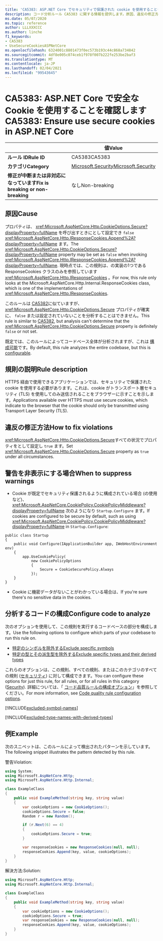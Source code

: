 ```yaml
---
title: 'CA5383: ASP.NET Core でセキュリティで保護された cookie を使用することを確認する (コード分析)'
description: コード分析ルール CA5383 に関する情報を提供します。原因、違反の修正方法、非表示にするタイミングなどが含まれます。
ms.date: 05/07/2020
ms.topic: reference
author: LLLXXXCCC
ms.author: linche
f1_keywords:
- CA5383
- UseSecureCookiesASPNetCore
ms.openlocfilehash: 6324001c8801473f0ec573b193c44c868a734842
ms.sourcegitcommit: 4df8e005c074ceb1f978f007b222fe253be2baf3
ms.translationtype: MT
ms.contentlocale: ja-JP
ms.lasthandoff: 02/04/2021
ms.locfileid: "99543645"
---
```

# <a name="ca5383-ensure-use-secure-cookies-in-aspnet-core"></a><span data-ttu-id="53063-103">CA5383: ASP.NET Core で安全な Cookie を使用することを確認します</span><span class="sxs-lookup"><span data-stu-id="53063-103">CA5383: Ensure use secure cookies in ASP.NET Core</span></span>

| | <span data-ttu-id="53063-104">値</span><span class="sxs-lookup"><span data-stu-id="53063-104">Value</span></span> |
|-|-|
| <span data-ttu-id="53063-105">**ルール ID**</span><span class="sxs-lookup"><span data-stu-id="53063-105">**Rule ID**</span></span> |<span data-ttu-id="53063-106">CA5383</span><span class="sxs-lookup"><span data-stu-id="53063-106">CA5383</span></span>|
| <span data-ttu-id="53063-107">**カテゴリ**</span><span class="sxs-lookup"><span data-stu-id="53063-107">**Category**</span></span> |[<span data-ttu-id="53063-108">Microsoft.Security</span><span class="sxs-lookup"><span data-stu-id="53063-108">Microsoft.Security</span></span>](security-warnings.md)|
| <span data-ttu-id="53063-109">**修正が中断または非対応になっています**</span><span class="sxs-lookup"><span data-stu-id="53063-109">**Fix is breaking or non-breaking**</span></span> |<span data-ttu-id="53063-110">なし</span><span class="sxs-lookup"><span data-stu-id="53063-110">Non-breaking</span></span>|

## <a name="cause"></a><span data-ttu-id="53063-111">原因</span><span class="sxs-lookup"><span data-stu-id="53063-111">Cause</span></span>

<span data-ttu-id="53063-112">プロパティは、 <xref:Microsoft.AspNetCore.Http.CookieOptions.Secure?displayProperty=fullName> を呼び出すときにとして設定でき `false` <xref:Microsoft.AspNetCore.Http.IResponseCookies.Append%2A?displayProperty=fullName> ます。</span><span class="sxs-lookup"><span data-stu-id="53063-112">The <xref:Microsoft.AspNetCore.Http.CookieOptions.Secure?displayProperty=fullName> property may be set as `false` when invoking <xref:Microsoft.AspNetCore.Http.IResponseCookies.Append%2A?displayProperty=fullName>.</span></span> <span data-ttu-id="53063-113">現時点では、この規則は、の実装の1つである ResponseCookies クラスのみを参照しています <xref:Microsoft.AspNetCore.Http.IResponseCookies> 。</span><span class="sxs-lookup"><span data-stu-id="53063-113">For now, this rule only looks at the Microsoft.AspNetCore.Http.Internal.ResponseCookies class, which is one of the implementations of <xref:Microsoft.AspNetCore.Http.IResponseCookies>.</span></span>

<span data-ttu-id="53063-114">このルールは [CA5382](ca5382.md)に似ていますが、 <xref:Microsoft.AspNetCore.Http.CookieOptions.Secure> プロパティが確実に、 `false` または設定されていないことを分析することはできません。</span><span class="sxs-lookup"><span data-stu-id="53063-114">This rule is similar to [CA5382](ca5382.md), but analysis can't determine that the <xref:Microsoft.AspNetCore.Http.CookieOptions.Secure> property is definitely `false` or not set.</span></span>

<span data-ttu-id="53063-115">既定では、このルールによってコードベース全体が分析されますが、これは [構成可能](#configure-code-to-analyze)です。</span><span class="sxs-lookup"><span data-stu-id="53063-115">By default, this rule analyzes the entire codebase, but this is [configurable](#configure-code-to-analyze).</span></span>

## <a name="rule-description"></a><span data-ttu-id="53063-116">規則の説明</span><span class="sxs-lookup"><span data-stu-id="53063-116">Rule description</span></span>

<span data-ttu-id="53063-117">HTTPS 経由で使用できるアプリケーションでは、セキュリティで保護された cookie を使用する必要があります。これは、cookie がトランスポート層セキュリティ (TLS) を使用してのみ送信されることをブラウザーに示すことを示します。</span><span class="sxs-lookup"><span data-stu-id="53063-117">Applications available over HTTPS must use secure cookies, which indicate to the browser that the cookie should only be transmitted using Transport Layer Security (TLS).</span></span>

## <a name="how-to-fix-violations"></a><span data-ttu-id="53063-118">違反の修正方法</span><span class="sxs-lookup"><span data-stu-id="53063-118">How to fix violations</span></span>

<span data-ttu-id="53063-119"><xref:Microsoft.AspNetCore.Http.CookieOptions.Secure>すべての状況でプロパティをとして設定し `true` ます。</span><span class="sxs-lookup"><span data-stu-id="53063-119">Set <xref:Microsoft.AspNetCore.Http.CookieOptions.Secure> property as `true` under all circumstances.</span></span>

## <a name="when-to-suppress-warnings"></a><span data-ttu-id="53063-120">警告を非表示にする場合</span><span class="sxs-lookup"><span data-stu-id="53063-120">When to suppress warnings</span></span>

- <span data-ttu-id="53063-121">Cookie が既定でセキュリティ保護されるように構成されている場合 (の使用など)、 <xref:Microsoft.AspNetCore.CookiePolicy.CookiePolicyMiddleware?displayProperty=fullName> 次のようになり `Startup.Configure` ます。</span><span class="sxs-lookup"><span data-stu-id="53063-121">If cookies are configured to be secure by default, such as using <xref:Microsoft.AspNetCore.CookiePolicy.CookiePolicyMiddleware?displayProperty=fullName> in `Startup.Configure`:</span></span>

```
public class Startup
{
    public void Configure(IApplicationBuilder app, IWebHostEnvironment env)
    {
        app.UseCookiePolicy(
            new CookiePolicyOptions
            {
                Secure = CookieSecurePolicy.Always
            });
    }
}
```

- <span data-ttu-id="53063-122">Cookie に機密データがないことがわかっている場合は、</span><span class="sxs-lookup"><span data-stu-id="53063-122">If you're sure there's no sensitive data in the cookies.</span></span>

## <a name="configure-code-to-analyze"></a><span data-ttu-id="53063-123">分析するコードの構成</span><span class="sxs-lookup"><span data-stu-id="53063-123">Configure code to analyze</span></span>

<span data-ttu-id="53063-124">次のオプションを使用して、この規則を実行するコードベースの部分を構成します。</span><span class="sxs-lookup"><span data-stu-id="53063-124">Use the following options to configure which parts of your codebase to run this rule on.</span></span>

- [<span data-ttu-id="53063-125">特定のシンボルを除外する</span><span class="sxs-lookup"><span data-stu-id="53063-125">Exclude specific symbols</span></span>](#exclude-specific-symbols)
- [<span data-ttu-id="53063-126">特定の型とその派生型を除外する</span><span class="sxs-lookup"><span data-stu-id="53063-126">Exclude specific types and their derived types</span></span>](#exclude-specific-types-and-their-derived-types)

<span data-ttu-id="53063-127">これらのオプションは、この規則、すべての規則、またはこのカテゴリのすべての規則 ([セキュリティ](security-warnings.md)) に対して構成できます。</span><span class="sxs-lookup"><span data-stu-id="53063-127">You can configure these options for just this rule, for all rules, or for all rules in this category ([Security](security-warnings.md)).</span></span> <span data-ttu-id="53063-128">詳細については、「 [コード品質ルールの構成オプション](../code-quality-rule-options.md)」を参照してください。</span><span class="sxs-lookup"><span data-stu-id="53063-128">For more information, see [Code quality rule configuration options](../code-quality-rule-options.md).</span></span>

[!INCLUDE[excluded-symbol-names](~/includes/code-analysis/excluded-symbol-names.md)]

[!INCLUDE[excluded-type-names-with-derived-types](~/includes/code-analysis/excluded-type-names-with-derived-types.md)]

## <a name="example"></a><span data-ttu-id="53063-129">例</span><span class="sxs-lookup"><span data-stu-id="53063-129">Example</span></span>

<span data-ttu-id="53063-130">次のスニペットは、このルールによって検出されたパターンを示しています。</span><span class="sxs-lookup"><span data-stu-id="53063-130">The following snippet illustrates the pattern detected by this rule.</span></span>

<span data-ttu-id="53063-131">警告</span><span class="sxs-lookup"><span data-stu-id="53063-131">Violation:</span></span>

```csharp
using System;
using Microsoft.AspNetCore.Http;
using Microsoft.AspNetCore.Http.Internal;

class ExampleClass
{
    public void ExampleMethod(string key, string value)
    {
        var cookieOptions = new CookieOptions();
        cookieOptions.Secure = false;
        Random r = new Random();

        if (r.Next(6) == 4)
        {
            cookieOptions.Secure = true;
        }

        var responseCookies = new ResponseCookies(null, null);
        responseCookies.Append(key, value, cookieOptions);
    }
}
```

<span data-ttu-id="53063-132">解決方法:</span><span class="sxs-lookup"><span data-stu-id="53063-132">Solution:</span></span>

```csharp
using Microsoft.AspNetCore.Http;
using Microsoft.AspNetCore.Http.Internal;

class ExampleClass
{
    public void ExampleMethod(string key, string value)
    {
        var cookieOptions = new CookieOptions();
        cookieOptions.Secure = true;
        var responseCookies = new ResponseCookies(null, null);
        responseCookies.Append(key, value, cookieOptions);
    }
}
```

